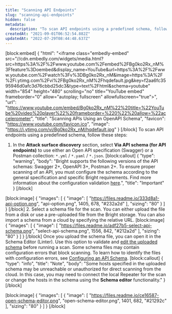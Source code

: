```yaml
---
title: "Scanning API Endpoints"
slug: "scanning-api-endpoints"
hidden: false
metadata: 
  description: "To scan API endpoints using a predefined schema, follow these steps"
createdAt: "2021-09-01T06:52:54.882Z"
updatedAt: "2022-07-29T08:44:48.637Z"
---
```

[block:embed]
{
  "html": "<iframe class=\"embedly-embed\" src=\"//cdn.embedly.com/widgets/media.html?src=https%3A%2F%2Fwww.youtube.com%2Fembed%2FBg0ko2Rx_nM%3Ffeature%3Doembed&display_name=YouTube&url=https%3A%2F%2Fwww.youtube.com%2Fwatch%3Fv%3DBg0ko2Rx_nM&image=https%3A%2F%2Fi.ytimg.com%2Fvi%2FBg0ko2Rx_nM%2Fhqdefault.jpg&key=f2aa6fc3595946d0afc3d76cbbd25dc3&type=text%2Fhtml&schema=youtube\" width=\"854\" height=\"480\" scrolling=\"no\" title=\"YouTube embed\" frameborder=\"0\" allow=\"autoplay; fullscreen\" allowfullscreen=\"true\"></iframe>",
  "url": "https://www.youtube.com/embed/Bg0ko2Rx_nM%22%20title=%22YouTube%20video%20player%22%20frameborder=%220%22%20allow=%22accelerometer",
  "title": "Scanning APIs Using an OpenAPI Schema",
  "favicon": "https://www.youtube.com/favicon.ico",
  "image": "https://i.ytimg.com/vi/Bg0ko2Rx_nM/hqdefault.jpg"
}
[/block]
To scan API endpoints using a predefined schema, follow these steps:
1. In the **Attack surface discovery** section, select **Via API schema (for API endpoints)** to use either an Open API specification (Swagger) or a Postman collection: `*.yml` / `*.yaml` / `*.json`.
[block:callout]
{
  "type": "warning",
  "body": "Bright supports the following versions of the API schemas: Swagger 2+, OpenAPI 3+, Postman 2+. To ensure proper scanning of an API, you must configure the schema according to the general specification and specific Bright requirements. Find more information about the configuration validation [here](/docs/troubleshooting).",
  "title": "Important"
}
[/block]

[block:image]
{
  "images": [
    {
      "image": [
        "https://files.readme.io/333d8a1-api-option.png",
        "api-option.png",
        1405,
        678,
        "#232a2d"
      ],
      "sizing": "80"
    }
  ]
}
[/block]
2. Select a schema file for the scan. You can either upload the file from a disk or use a pre-uploaded file from the Bright storage. You can also import a schema from a cloud by specifying the relative URL.
[block:image]
{
  "images": [
    {
      "image": [
        "https://files.readme.io/adf27b5-select-api-schema.png",
        "select-api-schema.png",
        1556,
        842,
        "#212a2d"
      ],
      "sizing": "80"
    }
  ]
}
[/block]
Once you upload the schema file, you can open it in the Schema Editor (Linter). Use this option to validate and [edit the uploaded schema](/docs/edit-an-uploaded-api-schema) before running a scan. Some schema files may contain configuration errors that block scanning. To learn how to identify the files with configuration errors, see [Configuring an API Schema](https://docs.neuralegion.com/docs/configuring-an-api-schema-for-scanning).
[block:callout]
{
  "type": "info",
  "title": "Note",
  "body": "Some hosts specified in the uploaded schema may be unreachable or unauthorized for direct scanning from the cloud. In this case, you may need to connect the local Repeater for the scan or change the hosts in the schema using the **Schema editor** functionality."
}
[/block]

[block:image]
{
  "images": [
    {
      "image": [
        "https://files.readme.io/ce16587-open-schema-editor.png",
        "open-schema-editor.png",
        1401,
        682,
        "#21292c"
      ],
      "sizing": "80"
    }
  ]
}
[/block]